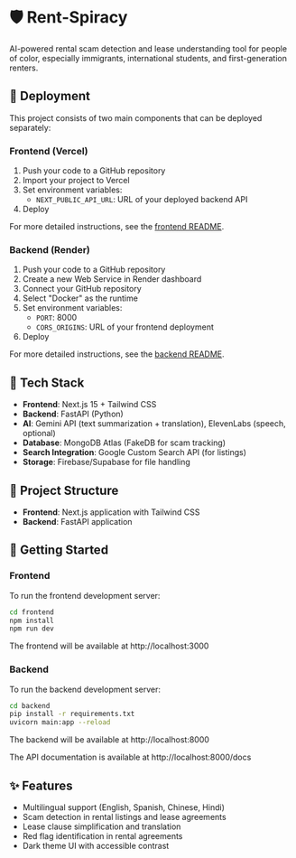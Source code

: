 # 🛡️ Rent-Spiracy

AI-powered rental scam detection and lease understanding tool for people of color, especially immigrants, international students, and first-generation renters.

## 🚀 Deployment

This project consists of two main components that can be deployed separately:

### Frontend (Vercel)

1. Push your code to a GitHub repository
2. Import your project to Vercel
3. Set environment variables:
   - `NEXT_PUBLIC_API_URL`: URL of your deployed backend API
4. Deploy

For more detailed instructions, see the [frontend README](./frontend/README.md).

### Backend (Render)

1. Push your code to a GitHub repository
2. Create a new Web Service in Render dashboard
3. Connect your GitHub repository
4. Select "Docker" as the runtime
5. Set environment variables:
   - `PORT`: 8000
   - `CORS_ORIGINS`: URL of your frontend deployment
6. Deploy

For more detailed instructions, see the [backend README](./backend/README.md).

## 🧰 Tech Stack

- **Frontend**: Next.js 15 + Tailwind CSS
- **Backend**: FastAPI (Python)
- **AI**: Gemini API (text summarization + translation), ElevenLabs (speech, optional)
- **Database**: MongoDB Atlas (FakeDB for scam tracking)
- **Search Integration**: Google Custom Search API (for listings)
- **Storage**: Firebase/Supabase for file handling

## 📁 Project Structure

- **Frontend**: Next.js application with Tailwind CSS
- **Backend**: FastAPI application

## 🚀 Getting Started

### Frontend

To run the frontend development server:

```bash
cd frontend
npm install
npm run dev
```

The frontend will be available at http://localhost:3000

### Backend

To run the backend development server:

```bash
cd backend
pip install -r requirements.txt
uvicorn main:app --reload
```

The backend will be available at http://localhost:8000

The API documentation is available at http://localhost:8000/docs

## ✨ Features

- Multilingual support (English, Spanish, Chinese, Hindi)
- Scam detection in rental listings and lease agreements
- Lease clause simplification and translation
- Red flag identification in rental agreements
- Dark theme UI with accessible contrast
